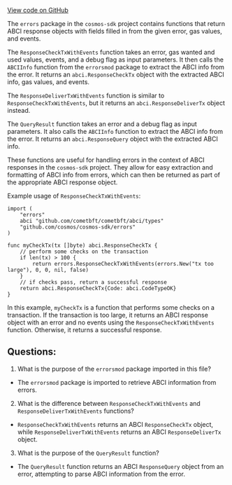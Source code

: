 [View code on GitHub](https://github.com/cosmos/cosmos-sdk.git/types/errors/abci.go)

The `errors` package in the `cosmos-sdk` project contains functions that return ABCI response objects with fields filled in from the given error, gas values, and events. 

The `ResponseCheckTxWithEvents` function takes an error, gas wanted and used values, events, and a debug flag as input parameters. It then calls the `ABCIInfo` function from the `errorsmod` package to extract the ABCI info from the error. It returns an `abci.ResponseCheckTx` object with the extracted ABCI info, gas values, and events.

The `ResponseDeliverTxWithEvents` function is similar to `ResponseCheckTxWithEvents`, but it returns an `abci.ResponseDeliverTx` object instead.

The `QueryResult` function takes an error and a debug flag as input parameters. It also calls the `ABCIInfo` function to extract the ABCI info from the error. It returns an `abci.ResponseQuery` object with the extracted ABCI info.

These functions are useful for handling errors in the context of ABCI responses in the `cosmos-sdk` project. They allow for easy extraction and formatting of ABCI info from errors, which can then be returned as part of the appropriate ABCI response object. 

Example usage of `ResponseCheckTxWithEvents`:

```
import (
	"errors"
	abci "github.com/cometbft/cometbft/abci/types"
	"github.com/cosmos/cosmos-sdk/errors"
)

func myCheckTx(tx []byte) abci.ResponseCheckTx {
	// perform some checks on the transaction
	if len(tx) > 100 {
		return errors.ResponseCheckTxWithEvents(errors.New("tx too large"), 0, 0, nil, false)
	}
	// if checks pass, return a successful response
	return abci.ResponseCheckTx{Code: abci.CodeTypeOK}
}
``` 

In this example, `myCheckTx` is a function that performs some checks on a transaction. If the transaction is too large, it returns an ABCI response object with an error and no events using the `ResponseCheckTxWithEvents` function. Otherwise, it returns a successful response.
## Questions: 
 1. What is the purpose of the `errorsmod` package imported in this file?
- The `errorsmod` package is imported to retrieve ABCI information from errors.

2. What is the difference between `ResponseCheckTxWithEvents` and `ResponseDeliverTxWithEvents` functions?
- `ResponseCheckTxWithEvents` returns an ABCI `ResponseCheckTx` object, while `ResponseDeliverTxWithEvents` returns an ABCI `ResponseDeliverTx` object.

3. What is the purpose of the `QueryResult` function?
- The `QueryResult` function returns an ABCI `ResponseQuery` object from an error, attempting to parse ABCI information from the error.